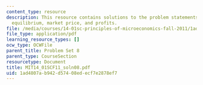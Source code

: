 ```yaml
---
content_type: resource
description: This resource contains solutions to the problem statements related to
  equilibrium, market price, and profits.
file: /media/courses/14-01sc-principles-of-microeconomics-fall-2011/1ad4807ab942d57408edecf7e2878ef7_MIT14_01SCF11_soln08.pdf
file_type: application/pdf
learning_resource_types: []
ocw_type: OCWFile
parent_title: Problem Set 8
parent_type: CourseSection
resourcetype: Document
title: MIT14_01SCF11_soln08.pdf
uid: 1ad4807a-b942-d574-08ed-ecf7e2878ef7
---
```

